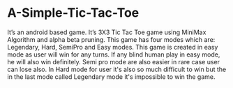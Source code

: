 # A-Simple-Tic-Tac-Toe
It’s an android based game. It’s 3X3 Tic Tac Toe game using MiniMax Algorithm and alpha beta pruning. This game has four modes which are: Legendary, Hard, SemiPro and Easy modes. This game is created in easy mode as user will win for any turns. If any blind human play in easy mode, he will also win definitely. Semi pro mode are also easier in rare case user can lose also. In Hard mode for user it's also so much difficult to win but the in the last mode called Legendary mode it's impossible to win the game.

